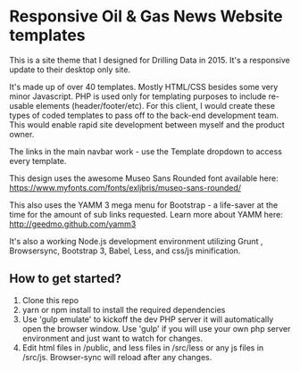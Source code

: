 # Responsive Oil & Gas News Website templates

This is a site theme that I designed for Drilling Data in 2015.  It's a responsive update to their desktop only site. 

It's made up of over 40 templates.  Mostly HTML/CSS besides some very minor Javascript.  PHP is used only for templating purposes to include re-usable elements (header/footer/etc).  For this client, I would create these types of coded templates to pass off to the back-end development team.  This would enable rapid site development between myself and the product owner. 

The links in the main navbar work - use the Template dropdown to access every template.

This design uses the awesome Museo Sans Rounded font available here: https://www.myfonts.com/fonts/exljbris/museo-sans-rounded/

This also uses the YAMM 3 mega menu for Bootstrap - a life-saver at the time for the amount of sub links requested.  Learn more about YAMM here: http://geedmo.github.com/yamm3

It's also a working Node.js development environment utilizing Grunt , Browsersync, Bootstrap 3, Babel, Less, and css/js minification.

## How to get started?

1. Clone this repo
2. yarn or npm install to install the required dependencies
3. Use 'gulp emulate' to kickoff the dev PHP server it will automatically open the browser window. Use 'gulp' if you will use your own php server environment and just want to watch for changes.  
4. Edit html files in /public, and less files in /src/less or any js files in /src/js. Browser-sync will reload after any changes.
